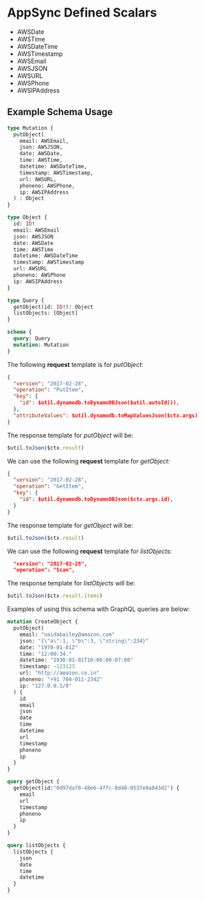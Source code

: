# AppSync Defined Scalars

- AWSDate
- AWSTime
- AWSDateTime
- AWSTimestamp
- AWSEmail
- AWSJSON
- AWSURL
- AWSPhone
- AWSIPAddress

## Example Schema Usage

```graphql
type Mutation {
  putObject(
    email: AWSEmail,
    json: AWSJSON,
    date: AWSDate,
    time: AWSTime,
    datetime: AWSDateTime,
    timestamp: AWSTimestamp,
    url: AWSURL,
    phoneno: AWSPhone,
    ip: AWSIPAddress
  ) : Object
}

type Object {
  id: ID!
  email: AWSEmail
  json: AWSJSON
  date: AWSDate
  time: AWSTime
  datetime: AWSDateTime
  timestamp: AWSTimestamp
  url: AWSURL
  phoneno: AWSPhone
  ip: AWSIPAddress
}

type Query {
  getObject(id: ID!): Object
  listObjects: [Object]
}

schema {
  query: Query
  mutation: Mutation
}
```

The following **request** template is for *putObject*:

```json
{
  "version": "2017-02-28",
  "operation": "PutItem",
  "key": {
    "id": $util.dynamodb.toDynamoDBJson($util.autoId()),
  },
  "attributeValues": $util.dynamodb.toMapValuesJson($ctx.args)
}
```

The response template for *putObject* will be:

```javascript
$util.toJson($ctx.result)
```

We can use the following **request** template for *getObject*:

```json
{
  "version": "2017-02-28",
  "operation": "GetItem",
  "key": {
    "id": $util.dynamodb.toDynamoDBJson($ctx.args.id),
  }
}
```

The response template for *getObject* will be:

```javascript
$util.toJson($ctx.result)
```

We can use the following **request** template for *listObjects*:

```json
  "version": "2017-02-28",
  "operation": "Scan",
```

The response template for *listObjects* will be:

```javascript
$util.toJson($ctx.result.items)
```

Examples of using this schema with GraphQL queries are below:

```graphql
mutation CreateObject {
  putObject(
    email: "naidabailey@amazon.com"
    json: "{\"a\":1, \"b\":3, \"string\":234}"
    date: "1970-01-01Z"
    time: "12:00:34."
    datetime: "1930-01-01T16:00:00-07:00"
    timestamp: -123123
    url: "http://amazon.co.in"
    phoneno: "+91 704-011-2342"
    ip: "127.0.0.1/8"
  ) {
    id
    email
    json
    date
    time
    datetime
    url
    timestamp
    phoneno
    ip
  }
}

query getObject {
  getObject(id:"0d97daf0-48e6-4ffc-8d48-0537e8a843d2") {
    email
    url
    timestamp
    phoneno
    ip
  }
}

query listObjects {
  listObjects {
    json
    date
    time
    datetime
  }
}
```